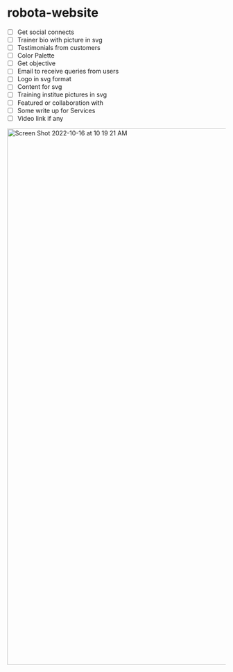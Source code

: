 # robota-website


- [ ] Get social connects
- [ ] Trainer bio with picture in svg
- [ ] Testimonials from customers
- [ ] Color Palette
- [ ] Get objective
- [ ] Email to receive queries from users
- [ ] Logo in svg format
- [ ] Content for svg
- [ ] Training institue pictures in svg
- [ ] Featured or collaboration with 
- [ ] Some write up for Services 
- [ ] Video link if any

<img width="1236" alt="Screen Shot 2022-10-16 at 10 19 21 AM" src="https://user-images.githubusercontent.com/34391629/196018634-2bad1760-9328-48c2-aea4-ab857816550b.png">
